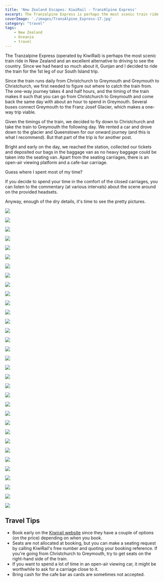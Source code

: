 ```yaml
---
title: 'New Zealand Escapes: KiwiRail - TranzAlpine Express'
excerpt: The Tranzalpine Express is perhaps the most scenic train ride in New Zealand and an excellent alternative to driving to see the country.
coverImage: './images/TransAlpine_Express-17.jpg'
category: "travel"
tags:
    - New Zealand
    - Oceania
    - travel
---
```


The Tranzalpine Express (operated by KiwiRail) is perhaps the most scenic train ride in New Zealand and an excellent alternative to driving to see the country. Since we had heard so much about it, Gunjan and I decided to ride the train for the 1st leg of our South Island trip.

Since the train runs daily from Christchurch to Greymouth and Greymouth to Christchurch, we first needed to figure out where to catch the train from. The one-way journey takes 4 and half hours, and the timing of the train makes it such that you can go from Christchurch to Greymouth and come back the same day with about an hour to spend in Greymouth. Several buses connect Greymouth to the Franz Josef Glacier, which makes a one-way trip viable.

Given the timings of the train, we decided to fly down to Christchurch and take the train to Greymouth the following day. We rented a car and drove down to the glacier and Queenstown for our onward journey (and this is what I recommend). But that part of the trip is for another post.

Bright and early on the day, we reached the station, collected our tickets and deposited our bags in the baggage van as no heavy baggage could be taken into the seating van. Apart from the seating carriages, there is an open-air viewing platform and a cafe-bar carriage.

Guess where I spent most of my time?

If you decide to spend your time in the comfort of the closed carriages, you can listen to the commentary (at various intervals) about the scene around on the provided headsets.

Anyway, enough of the dry details, it's time to see the pretty pictures.

![](./images/TransAlpine_Express-1.jpg)

![](./images/TransAlpine_Express-2.jpg)

![](./images/TransAlpine_Express-3.jpg)

![](./images/TransAlpine_Express-4.jpg)

![](./images/TransAlpine_Express-5.jpg)

![](./images/TransAlpine_Express-6.jpg)

![](./images/TransAlpine_Express-7.jpg)

![](./images/TransAlpine_Express-8.jpg)

![](./images/TransAlpine_Express-9.jpg)

![](./images/TransAlpine_Express-10.jpg)

![](./images/TransAlpine_Express-11.jpg)

![](./images/TransAlpine_Express-12.jpg)

![](./images/TransAlpine_Express-13.jpg)

![](./images/TransAlpine_Express-14.jpg)

![](./images/TransAlpine_Express-15.jpg)

![](./images/TransAlpine_Express-16.jpg)

![](./images/TransAlpine_Express-17.jpg)

![](./images/TransAlpine_Express-18.jpg)

![](./images/TransAlpine_Express-19.jpg)

![](./images/TransAlpine_Express-20.jpg)

![](./images/TransAlpine_Express-21.jpg)

![](./images/TransAlpine_Express-22.jpg)

![](./images/TransAlpine_Express-23.jpg)

![](./images/TransAlpine_Express-24.jpg)

![](./images/TransAlpine_Express-25.jpg)

![](./images/TransAlpine_Express-26.jpg)

![](./images/TransAlpine_Express-27.jpg)

![](./images/TransAlpine_Express-28.jpg)

![](./images/TransAlpine_Express-29.jpg)

![](./images/TransAlpine_Express-30.jpg)

![](./images/TransAlpine_Express-31.jpg)

![](./images/TransAlpine_Express-32.jpg)

![](./images/TransAlpine_Express-33.jpg)

## Travel Tips

-   Book early on the [Kiwirail website](https://www.greatjourneysofnz.co.nz/) since they have a couple of options (on the price) depending on when you book.
-   Seats are not allocated at booking, but you can make a seating request by calling KiwiRail's free number and quoting your booking reference. If you're going from Christchurch to Greymouth, try to get seats on the right-hand side of the train.
-   If you want to spend a lot of time in an open-air viewing car, it might be worthwhile to ask for a carriage close to it.
-   Bring cash for the cafe bar as cards are sometimes not accepted.
